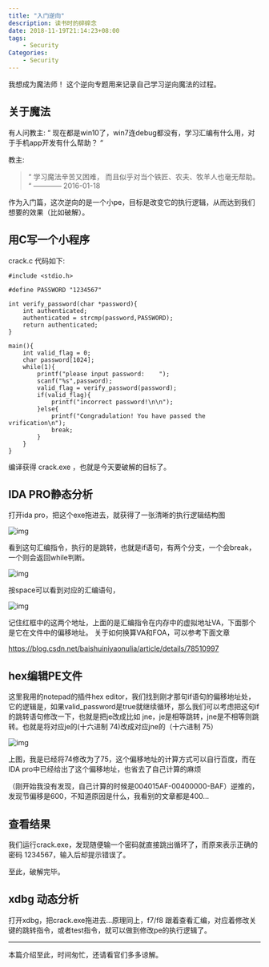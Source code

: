 ```yaml
---
title: "入门逆向"
description: 读书时的碎碎念
date: 2018-11-19T21:14:23+08:00
tags:
    - Security
Categories:
    - Security
---
```


我想成为魔法师！ 这个逆向专题用来记录自己学习逆向魔法的过程。



## 关于魔法

有人问教主: “ 现在都是win10了，win7连debug都没有，学习汇编有什么用，对于手机app开发有什么帮助？ “

教主:

> “ 学习魔法辛苦又困难， 而且似乎对当个铁匠、农夫、牧羊人也毫无帮助。 “ ———— 2016-01-18

作为入门篇，这次逆向的是一个小pe，目标是改变它的执行逻辑，从而达到我们想要的效果（比如破解）。

## 用C写一个小程序

crack.c 代码如下:

```
#include <stdio.h>

#define PASSWORD "1234567"

int verify_password(char *password){
    int authenticated;
    authenticated = strcmp(password,PASSWORD);
    return authenticated;
}

main(){
    int valid_flag = 0;
    char password[1024];
    while(1){
        printf("please input password:    ");
        scanf("%s",password);
        valid_flag = verify_password(password);
        if(valid_flag){
            printf("incorrect password!\n\n");
        }else{
            printf("Congradulation! You have passed the vrification\n");
            break;
        }
    }
}
```

编译获得 crack.exe ，也就是今天要破解的目标了。

## IDA PRO静态分析

打开ida pro，把这个exe拖进去，就获得了一张清晰的执行逻辑结构图

![img](https://77sera.oss-cn-beijing.aliyuncs.com/18-11-20/62836004.jpg)

看到这句汇编指令，执行的是跳转，也就是if语句，有两个分支，一个会break，一个则会返回while判断。

![img](https://77sera.oss-cn-beijing.aliyuncs.com/18-11-20/80649460.jpg)

按space可以看到对应的汇编语句，

![img](https://77sera.oss-cn-beijing.aliyuncs.com/18-11-20/76865807.jpg)

记住红框中的这两个地址，上面的是汇编指令在内存中的虚拟地址VA，下面那个是它在文件中的偏移地址。 关于如何换算VA和FOA，可以参考下面文章

https://blog.csdn.net/baishuiniyaonulia/article/details/78510997

## hex编辑PE文件

这里我用的notepad的插件hex editor，我们找到刚才那句if语句的偏移地址处，它的逻辑是，如果valid_password是true就继续循环，那么我们可以考虑把这句if的跳转语句修改一下，也就是把je改成比如 jne，je是相等跳转，jne是不相等则跳转。也就是将对应je的(十六进制 74)改成对应jne的（十六进制 75）

![img](https://77sera.oss-cn-beijing.aliyuncs.com/18-11-20/9798884.jpg)

上图，我是已经将74修改为了75，这个偏移地址的计算方式可以自行百度，而在IDA pro中已经给出了这个偏移地址，也省去了自己计算的麻烦

（刚开始我没有发现，自己计算的时候是004015AF-00400000-BAF）逆推的，发现节偏移是600，不知道原因是什么，我看别的文章都是400…

## 查看结果

我们运行crack.exe，发现随便输一个密码就直接跳出循环了，而原来表示正确的密码 1234567，输入后却提示错误了。

至此，破解完毕。

## xdbg 动态分析

打开xdbg，把crack.exe拖进去…原理同上，f7/f8 跟着查看汇编，对应着修改关键的跳转指令，或者test指令，就可以做到修改pe的执行逻辑了。

------

本篇介绍至此，时间匆忙，还请看官们多多谅解。